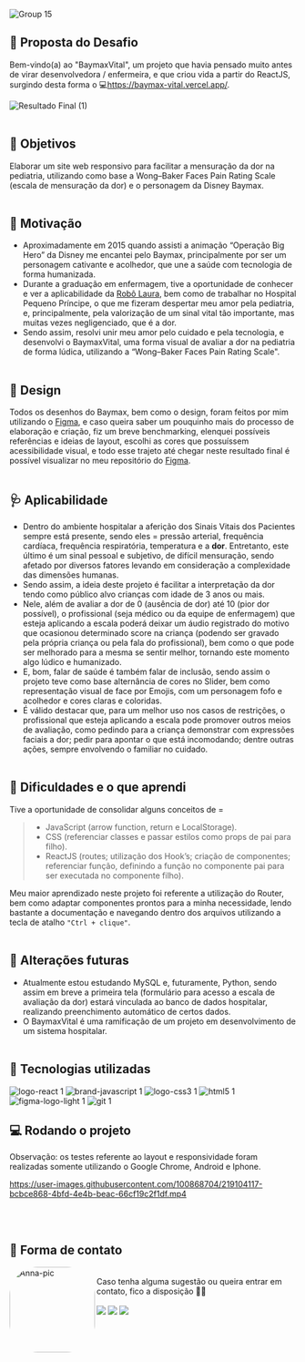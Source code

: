 ![Group 15](https://user-images.githubusercontent.com/100868704/218365682-7be7ee66-ef5a-4a1d-8227-0cde45097a0f.svg)

## 🚀 Proposta do Desafio
Bem-vindo(a) ao "BaymaxVital", um projeto que havia pensado muito antes de virar desenvolvedora / enfermeira, e que criou vida a partir do ReactJS, surgindo desta forma o 💻<https://baymax-vital.vercel.app/>.

![Resultado Final (1)](https://user-images.githubusercontent.com/100868704/218366018-c7e21be7-43fb-433a-a98c-7499e5811fc1.jpg)
<br><br>


## 🎯 Objetivos
Elaborar um site web responsivo para facilitar a mensuração da dor na pediatria, utilizando como base a Wong–Baker Faces Pain Rating Scale (escala de mensuração da dor) e o personagem da Disney Baymax.
<br><br>


## 🏩 Motivação
- Aproximadamente em 2015 quando assisti a animação “Operação Big Hero” da Disney me encantei pelo Baymax, principalmente por ser um personagem cativante e acolhedor, que une a saúde com tecnologia de forma humanizada.
- Durante a graduação em enfermagem, tive a oportunidade de conhecer e ver a aplicabilidade da [Robô Laura](https://laura-br.com/), bem como de trabalhar no Hospital Pequeno Príncipe, o que me fizeram despertar meu amor pela pediatria, e, principalmente, pela valorização de um sinal vital tão importante, mas muitas vezes negligenciado, que é a dor.
- Sendo assim, resolvi unir meu amor pelo cuidado e pela tecnologia, e desenvolvi o BaymaxVital, uma forma visual de avaliar a dor na pediatria de forma lúdica, utilizando a “Wong–Baker Faces Pain Rating Scale".
<br><br>


## 🎨 Design
Todos os desenhos do Baymax, bem como o design, foram feitos por mim utilizando o [Figma](https://www.figma.com/file/DjW82a3ghtOBIzUzU3yZGY/BaymaxVital?node-id=110%3A295&t=sPAu1QuffWwPMGZh-1), e caso queira saber um pouquinho mais do processo de elaboração e criação, fiz um breve benchmarking, elenquei possíveis referências e ideias de layout, escolhi as cores que possuíssem acessibilidade visual, e todo esse trajeto até chegar neste resultado final é possível visualizar no meu repositório do [Figma](https://www.figma.com/file/DjW82a3ghtOBIzUzU3yZGY/BaymaxVital?node-id=110%3A295&t=sPAu1QuffWwPMGZh-1).
<br><br>


## 🩺 Aplicabilidade
- Dentro do ambiente hospitalar a aferição dos Sinais Vitais dos Pacientes sempre está presente, sendo eles = pressão arterial, frequência cardíaca, frequência respiratória, temperatura e a **dor**. Entretanto, este último é um sinal pessoal e subjetivo, de difícil mensuração, sendo afetado por diversos fatores levando em consideração a complexidade das dimensões humanas.
- Sendo assim, a ideia deste projeto é facilitar a interpretação da dor tendo como público alvo crianças com idade de 3 anos ou mais.
- Nele, além de avaliar a dor de 0 (ausência de dor) até 10 (pior dor possível), o profissional (seja médico ou da equipe de enfermagem) que esteja aplicando a escala poderá deixar um áudio registrado do motivo que ocasionou determinado score na criança (podendo ser gravado pela própria criança ou pela fala do profissional), bem como o que pode ser melhorado para a mesma se sentir melhor, tornando este momento algo lúdico e humanizado.
- E, bom, falar de saúde é também falar de inclusão, sendo assim o projeto teve como base alternância de cores no Slider, bem como representação visual de face por Emojis, com um personagem fofo e acolhedor e cores claras e coloridas.
- É válido destacar que, para um melhor uso nos casos de restrições, o profissional que esteja aplicando a escala pode promover outros meios de avaliação, como pedindo para a criança demonstrar com expressões faciais a dor; pedir para apontar o que está incomodando; dentre outras ações, sempre envolvendo o familiar no cuidado.
<br><br>


## 🧠 Dificuldades e o que aprendi
Tive a oportunidade de consolidar alguns conceitos de =
> - JavaScript (arrow function, return e LocalStorage).
> - CSS (referenciar classes e passar estilos como props de pai para filho).
> - ReactJS (routes; utilização dos Hook’s; criação de componentes; referenciar função, definindo a função no componente pai para ser executada no componente filho).

Meu maior aprendizado neste projeto foi referente a utilização do Router, bem como adaptar componentes prontos para a minha necessidade, lendo bastante a documentação e navegando dentro dos arquivos utilizando a tecla de atalho ```"Ctrl + clique"```.
<br><br>


## 🔮 Alterações futuras
- Atualmente estou estudando MySQL e, futuramente, Python, sendo assim em breve a primeira tela (formulário para acesso a escala de avaliação da dor) estará vinculada ao banco de dados hospitalar, realizando preenchimento automático de certos dados.
- O BaymaxVital é uma ramificação de um projeto em desenvolvimento de um sistema hospitalar.
<br><br>


## 🔧 Tecnologias utilizadas
![logo-react 1](https://user-images.githubusercontent.com/100868704/218368934-02db1d0b-cd34-4810-893f-237bfbd55c88.svg)
![brand-javascript 1](https://user-images.githubusercontent.com/100868704/218368943-0c39cf45-41f7-41a5-9e9f-86d0911a15b1.svg)
![logo-css3 1](https://user-images.githubusercontent.com/100868704/218368953-5dc4e507-22b6-416c-8d27-101e5a3355f6.svg)
![html5 1](https://user-images.githubusercontent.com/100868704/218369012-176829d9-37f3-490c-b034-21bfc04a17eb.svg)
![figma-logo-light 1](https://user-images.githubusercontent.com/100868704/218368975-1765401e-adce-42ee-b1f7-3859c4d29198.svg)
![git 1](https://user-images.githubusercontent.com/100868704/218368987-b4f05e20-faf7-4774-b2f3-f793b132b5bc.svg)


## 💻 Rodando o projeto
Observação: os testes referente ao layout e responsividade foram realizadas somente utilizando o Google Chrome, Android e Iphone.<br>

https://user-images.githubusercontent.com/100868704/219104117-bcbce868-4bfd-4e4b-beac-66cf19c2f1df.mp4


<br><br>

## 🌺 Forma de contato
<div style="display: inline_block">
  <img align="left" alt="Anna-pic" height="150" style="border-radius:50px;" src="https://user-images.githubusercontent.com/100868704/218369216-c2cd411e-acf5-4303-8cd5-6afec8fd917e.png"><br>
  Caso tenha alguma sugestão ou queira entrar em contato, fico a disposição 🥰💖
</div>
<br>

<div>
  <a href="https://www.linkedin.com/in/anna-luiza-camargo-fistarol/" target="_blank"><img src="https://img.shields.io/badge/-LinkedIn-%230077B5?style=for-the-badge&logo=linkedin&logoColor=white" target="_blank"></a> 
  <a href = "mailto:luizafistarol@gmail.com"><img src="https://img.shields.io/badge/Gmail-D14836?style=for-the-badge&logo=gmail&logoColor=white" target="_blank"></a>
  <a href="https://www.instagram.com/annaluiza.711/"><img src="https://img.shields.io/badge/Instagram-E4405F?style=for-the-badge&logo=instagram&logoColor=white" target="_blank"></a> 
</div>
<br><br><br>
